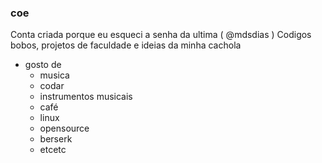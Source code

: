 <h3> coe </h3> 

Conta criada porque eu esqueci a senha da ultima ( @mdsdias )
Codigos bobos, projetos de faculdade e ideias da minha cachola

- gosto de
  - musica
  - codar
  - instrumentos musicais
  - café
  - linux
  - opensource
  - berserk
  - etcetc 
